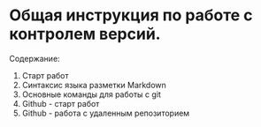 # Общая инструкция по работе с контролем версий. 

Содержание: 
1. Старт работ
2. Синтаксис языка разметки Markdown 
3. Основные команды для работы с git
4. Github - старт работ
5. Github - работа с удаленным репозиторием 

